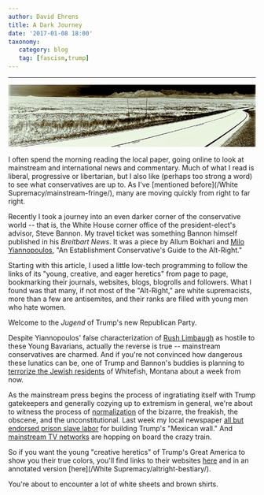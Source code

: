 ```yaml
---
author: David Ehrens
title: A Dark Journey
date: '2017-01-08 18:00'
taxonomy:
   category: blog
   tag: [fascism,trump]
---
```

---

![](darkjourney.png)

I often spend the morning reading the local paper, going online to look at mainstream and international news and commentary. Much of what I read is liberal, progressive or libertarian, but I also like (perhaps too strong a word) to see what conservatives are up to. As I've [mentioned before](/White Supremacy/mainstream-fringe/), many are moving quickly from right to far right.

Recently I took a journey into an even darker corner of the conservative world -- that is, the White House corner office of the president-elect's advisor, Steve Bannon. My travel ticket was something Bannon himself published in his *Breitbart News*. It was a piece by Allum Bokhari and [Milo Yiannopoulos](http://www.breitbart.com/tech/2016/03/29/an-establishment-conservatives-guide-to-the-alt-right/), "An Establishment Conservative's Guide to the Alt-Right." 

Starting with this article, I used a little low-tech programming to follow the links of its "young, creative, and eager heretics" from page to page, bookmarking their journals, websites, blogs, blogrolls and followers. What I found was that many, if not most of the "Alt-Right," are white supremacists, more than a few are antisemites, and their ranks are filled with young men who hate women.

Welcome to the *Jugend* of Trump's new Republican Party.

Despite Yiannopoulos' false characterization of [Rush Limbaugh](http://www.thedailybeast.com/articles/2015/12/03/rush-limbaugh-s-favorite-new-white-power-group.html) as hostile to these Young Bavarians, actually the reverse is true -- mainstream conservatives are charmed. And if you're not convinced how dangerous these lunatics can be, one of Trump and Bannon's buddies is planning to [terrorize the Jewish residents](http://www.dailystormer.com/march-on-whitefish-moves-forward/) of Whitefish, Montana about a week from now.

As the mainstream press begins the process of ingratiating itself with Trump gatekeepers and generally cozying up to extremism in general, we're about to witness the process of [normalization](http://www.nytimes.com/2016/11/06/magazine/the-normalization-of-trump-and-what-comes-after.html) of the bizarre, the freakish, the obscene, and the unconstitutional. Last week my local newspaper [all but endorsed prison slave labor](http://www.southcoasttoday.com/opinion/20170106/our-view-sheriff-strikes-while-iron-is-hot) for building Trump's "Mexican wall." And [mainstream TV networks](http://www.mediamatters.org/blog/2017/01/04/nbc-building-trump-normalization-machine/214925) are hopping on board the crazy train.

So if you want the young "creative heretics" of Trump's Great America to show you their true colors, you'll find links to their websites [here](right.html) and in an annotated version [here](/White Supremacy/altright-bestiary/). 

You're about to encounter a lot of white sheets and brown shirts.


